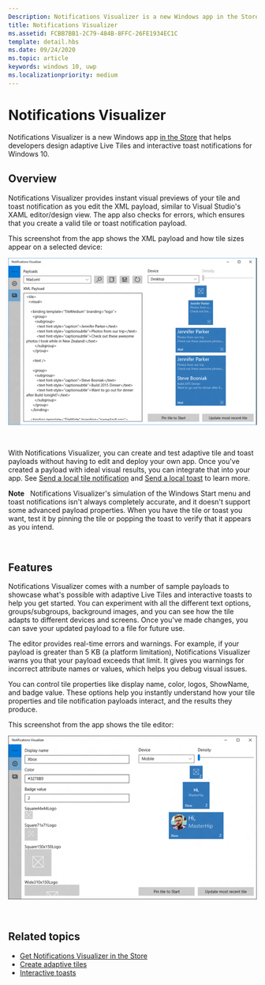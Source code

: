 ```yaml
---
Description: Notifications Visualizer is a new Windows app in the Store that helps developers design adaptive live tiles for Windows 10.
title: Notifications Visualizer
ms.assetid: FCBB7BB1-2C79-484B-8FFC-26FE1934EC1C
template: detail.hbs
ms.date: 09/24/2020
ms.topic: article
keywords: windows 10, uwp
ms.localizationpriority: medium
---
```

# Notifications Visualizer

 


Notifications Visualizer is a new Windows app [in the Store](https://www.microsoft.com/store/apps/notifications-visualizer/9nblggh5xsl1) that helps developers design adaptive Live Tiles and interactive toast notifications for Windows 10.


## Overview

Notifications Visualizer provides instant visual previews of your tile and toast notification as you edit the XML payload, similar to Visual Studio's XAML editor/design view. The app also checks for errors, which ensures that you create a valid tile or toast notification payload.

This screenshot from the app shows the XML payload and how tile sizes appear on a selected device:

![screenshot of notifications visualizer app editor with code and tiles](images/notif-visualizer-001.png)

 

With Notifications Visualizer, you can create and test adaptive tile and toast payloads without having to edit and deploy your own app. Once you've created a payload with ideal visual results, you can integrate that into your app. See [Send a local tile notification](sending-a-local-tile-notification.md) and [Send a local toast](send-local-toast.md) to learn more.

**Note**   Notifications Visualizer's simulation of the Windows Start menu and toast notifications isn't always completely accurate, and it doesn't support some advanced payload properties. When you have the tile or toast you want, test it by pinning the tile or popping the toast to verify that it appears as you intend.

 

## Features

Notifications Visualizer comes with a number of sample payloads to showcase what's possible with adaptive Live Tiles and interactive toasts to help you get started. You can experiment with all the different text options, groups/subgroups, background images, and you can see how the tile adapts to different devices and screens. Once you've made changes, you can save your updated payload to a file for future use.

The editor provides real-time errors and warnings. For example, if your payload is greater than 5 KB (a platform limitation), Notifications Visualizer warns you that your payload exceeds that limit. It gives you warnings for incorrect attribute names or values, which helps you debug visual issues.

You can control tile properties like display name, color, logos, ShowName, and badge value. These options help you instantly understand how your tile properties and tile notification payloads interact, and the results they produce.

This screenshot from the app shows the tile editor:

![screenshot of notifications visualizer editor with tiles](images/notif-visualizer-004.png)

 

## Related topics

* [Get Notifications Visualizer in the Store](https://www.microsoft.com/store/apps/notifications-visualizer/9nblggh5xsl1)
* [Create adaptive tiles](create-adaptive-tiles.md)
* [Interactive toasts](adaptive-interactive-toasts.md)
